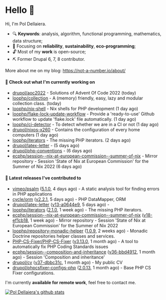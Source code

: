 # Hello 👋

Hi, I'm Pol Dellaiera.

- 🔍 **Keywords**: analysis, algorithm, functional programming, mathematics, data structure;
- 🎯 Focusing on **reliability**, **sustainability**, **eco-programming**;
- 🔓 Most of my **work** is open-source;
- ⛏️ Former Drupal 6, 7, 8 contributor.

More about me on my blog: https://not-a-number.io/about/

#### 👷 Check out what I'm currently working on

- [drupol/aoc2022](https://github.com/drupol/aoc2022) - Solutions of Advent Of Code 2022 (today)
- [loophp/collection](https://github.com/loophp/collection) - A (memory) friendly, easy, lazy and modular collection class. (today)
- [loophp/nix-shell](https://github.com/loophp/nix-shell) - Nix shells for PHP development (1 day ago)
- [loophp/flake-lock-update-workflow](https://github.com/loophp/flake-lock-update-workflow) - Provide a &#39;ready-to-use&#39; Github workflow to update &#39;flake.lock&#39; file automatically. (1 day ago)
- [loophp/ci-detector](https://github.com/loophp/ci-detector) - To detect whether we are in a CI or not (1 day ago)
- [drupol/nixos-x260](https://github.com/drupol/nixos-x260) - Contains the configuration of every home computers (1 day ago)
- [loophp/iterators](https://github.com/loophp/iterators) - The missing PHP iterators. (2 days ago)
- [drupol/latex-letter](https://github.com/drupol/latex-letter) -  (5 days ago)
- [drupol/php-conventions](https://github.com/drupol/php-conventions) -  (6 days ago)
- [ecphp/session--nix-at-european-commission--summer-of-nix](https://github.com/ecphp/session--nix-at-european-commission--summer-of-nix) - Mirror repository - Session &#39;State of Nix at European Commission&#39; for the Summer of Nix 2022 (6 days ago)

#### 🔭 Latest releases I've contributed to

- [vimeo/psalm](https://github.com/vimeo/psalm) ([5.1.0](https://github.com/vimeo/psalm/releases/tag/5.1.0), 4 days ago) - A static analysis tool for finding errors in PHP applications
- [cycle/orm](https://github.com/cycle/orm) ([v2.2.1](https://github.com/cycle/orm/releases/tag/v2.2.1), 5 days ago) - PHP DataMapper, ORM
- [drupol/latex-letter](https://github.com/drupol/latex-letter) ([v13-a0644e9](https://github.com/drupol/latex-letter/releases/tag/v13-a0644e9), 5 days ago) - 
- [loophp/iterators](https://github.com/loophp/iterators) ([2.1.0](https://github.com/loophp/iterators/releases/tag/2.1.0), 1 week ago) - The missing PHP iterators.
- [ecphp/session--nix-at-european-commission--summer-of-nix](https://github.com/ecphp/session--nix-at-european-commission--summer-of-nix) ([v18-ef1cb18](https://github.com/ecphp/session--nix-at-european-commission--summer-of-nix/releases/tag/v18-ef1cb18), 1 week ago) - Mirror repository - Session &#39;State of Nix at European Commission&#39; for the Summer of Nix 2022
- [loophp/repository-monadic-helper](https://github.com/loophp/repository-monadic-helper) ([1.0.9](https://github.com/loophp/repository-monadic-helper/releases/tag/1.0.9), 2 weeks ago) - Monadic Doctrine repositories helper classes and services.
- [PHP-CS-Fixer/PHP-CS-Fixer](https://github.com/PHP-CS-Fixer/PHP-CS-Fixer) ([v3.13.0](https://github.com/PHP-CS-Fixer/PHP-CS-Fixer/releases/tag/v3.13.0), 1 month ago) - A tool to automatically fix PHP Coding Standards issues
- [ecphp/session--composition-and-inheritance](https://github.com/ecphp/session--composition-and-inheritance) ([v36-bbd4912](https://github.com/ecphp/session--composition-and-inheritance/releases/tag/v36-bbd4912), 1 month ago) - Session &#39;Composition and inheritance&#39;
- [drupol/cv](https://github.com/drupol/cv) ([v37-dbbc31c](https://github.com/drupol/cv/releases/tag/v37-dbbc31c), 1 month ago) - My public CV
- [drupol/phpcsfixer-configs-php](https://github.com/drupol/phpcsfixer-configs-php) ([2.0.13](https://github.com/drupol/phpcsfixer-configs-php/releases/tag/2.0.13), 1 month ago) - Base PHP CS Fixer configurations.

I'm currently **available for remote work**, feel free to contact me.

[![Pol Dellaiera's github stats](https://github-readme-stats.vercel.app/api?username=drupol&count_private=true&show_icons=true)](https://github.com/drupol)
